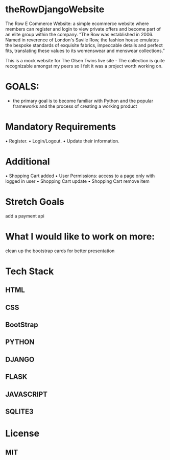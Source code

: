 # theRowDjangoWebsite

The Row E Commerce Website: a simple ecommerce website where members can register and login to view private offers and become part of an 
elite group within the company. “The Row was established in 2006. Named in reverence of London's Savile Row, 
the fashion house emulates the bespoke standards of exquisite fabrics,
impeccable details and perfect fits, translating these values to its womenswear and menswear collections.” 

This is a mock website for The Olsen Twins live site - The collection is quite recognizable amongst my peers so I felt it was a project worth working on. 

# GOALS:

 - the primary goal is to become familiar with Python and the popular frameworks and the process of creating a working product
 
# Mandatory Requirements

• Register.
• Login/Logout.
• Update their information.

# Additional 

• Shopping Cart added
• User Permissions: access to a page only with logged in user
• Shopping Cart update 
• Shopping Cart remove item

# Stretch Goals 

 add a payment api 
 
# What I would like to work on more:
 clean up the bootstrap cards for better presentation 


# Tech Stack 
## HTML
## CSS
## BootStrap
## PYTHON
## DJANGO
## FLASK
## JAVASCRIPT 
## SQLITE3

# License 
## MIT 

